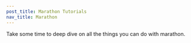 ```yaml
---
post_title: Marathon Tutorials
nav_title: Marathon
---
```


Take some time to deep dive on all the things you can do with marathon.
